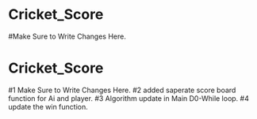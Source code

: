 # Cricket_Score
#Make Sure to Write Changes Here.
# Cricket_Score
#1 Make Sure to Write Changes Here.
#2 added saperate score board function for Ai and player.
#3 Algorithm update in Main D0-While loop.
#4 update the win function.
